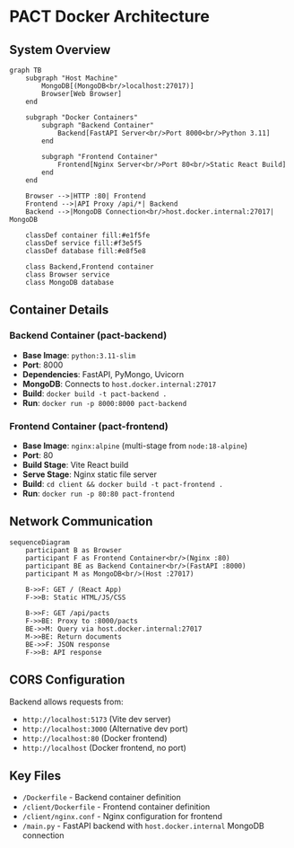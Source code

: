 # PACT Docker Architecture

## System Overview

```mermaid
graph TB
    subgraph "Host Machine"
        MongoDB[(MongoDB<br/>localhost:27017)]
        Browser[Web Browser]
    end
    
    subgraph "Docker Containers"
        subgraph "Backend Container"
            Backend[FastAPI Server<br/>Port 8000<br/>Python 3.11]
        end
        
        subgraph "Frontend Container"
            Frontend[Nginx Server<br/>Port 80<br/>Static React Build]
        end
    end
    
    Browser -->|HTTP :80| Frontend
    Frontend -->|API Proxy /api/*| Backend
    Backend -->|MongoDB Connection<br/>host.docker.internal:27017| MongoDB
    
    classDef container fill:#e1f5fe
    classDef service fill:#f3e5f5
    classDef database fill:#e8f5e8
    
    class Backend,Frontend container
    class Browser service
    class MongoDB database
```

## Container Details

### Backend Container (pact-backend)
- **Base Image**: `python:3.11-slim`
- **Port**: 8000
- **Dependencies**: FastAPI, PyMongo, Uvicorn
- **MongoDB**: Connects to `host.docker.internal:27017`
- **Build**: `docker build -t pact-backend .`
- **Run**: `docker run -p 8000:8000 pact-backend`

### Frontend Container (pact-frontend)
- **Base Image**: `nginx:alpine` (multi-stage from `node:18-alpine`)
- **Port**: 80
- **Build Stage**: Vite React build
- **Serve Stage**: Nginx static file server
- **Build**: `cd client && docker build -t pact-frontend .`
- **Run**: `docker run -p 80:80 pact-frontend`

## Network Communication

```mermaid
sequenceDiagram
    participant B as Browser
    participant F as Frontend Container<br/>(Nginx :80)
    participant BE as Backend Container<br/>(FastAPI :8000)
    participant M as MongoDB<br/>(Host :27017)
    
    B->>F: GET / (React App)
    F->>B: Static HTML/JS/CSS
    
    B->>F: GET /api/pacts
    F->>BE: Proxy to :8000/pacts
    BE->>M: Query via host.docker.internal:27017
    M->>BE: Return documents
    BE->>F: JSON response
    F->>B: API response
```

## CORS Configuration

Backend allows requests from:
- `http://localhost:5173` (Vite dev server)
- `http://localhost:3000` (Alternative dev port)
- `http://localhost:80` (Docker frontend)
- `http://localhost` (Docker frontend, no port)

## Key Files

- `/Dockerfile` - Backend container definition
- `/client/Dockerfile` - Frontend container definition  
- `/client/nginx.conf` - Nginx configuration for frontend
- `/main.py` - FastAPI backend with `host.docker.internal` MongoDB connection